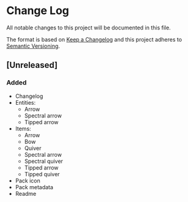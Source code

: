 # Change Log

All notable changes to this project will be documented in this file.
 
The format is based on [Keep a Changelog](http://keepachangelog.com/)
and this project adheres to [Semantic Versioning](http://semver.org/).

## [Unreleased]

### Added

- Changelog
- Entities:
    - Arrow
    - Spectral arrow
    - Tipped arrow
- Items:
    - Arrow
    - Bow
    - Quiver
    - Spectral arrow
    - Spectral quiver
    - Tipped arrow
    - Tipped quiver
- Pack icon
- Pack metadata
- Readme
